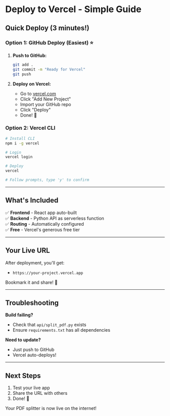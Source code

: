 # Deploy to Vercel - Simple Guide

## Quick Deploy (3 minutes!)

### Option 1: GitHub Deploy (Easiest) ⭐

1. **Push to GitHub:**
   ```bash
   git add .
   git commit -m "Ready for Vercel"
   git push
   ```

2. **Deploy on Vercel:**
   - Go to [vercel.com](https://vercel.com)
   - Click "Add New Project"
   - Import your GitHub repo
   - Click "Deploy"
   - Done! 🎉

### Option 2: Vercel CLI

```bash
# Install CLI
npm i -g vercel

# Login
vercel login

# Deploy
vercel

# Follow prompts, type 'y' to confirm
```

---

## What's Included

✅ **Frontend** - React app auto-built  
✅ **Backend** - Python API as serverless function  
✅ **Routing** - Automatically configured  
✅ **Free** - Vercel's generous free tier

---

## Your Live URL

After deployment, you'll get:
- `https://your-project.vercel.app`

Bookmark it and share! 🚀

---

## Troubleshooting

**Build failing?**
- Check that `api/split_pdf.py` exists
- Ensure `requirements.txt` has all dependencies

**Need to update?**
- Just push to GitHub
- Vercel auto-deploys!

---

## Next Steps

1. Test your live app
2. Share the URL with others
3. Done! 🎉

Your PDF splitter is now live on the internet!
